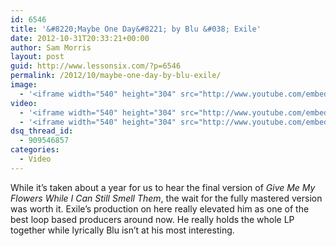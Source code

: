 ```yaml
---
id: 6546
title: '&#8220;Maybe One Day&#8221; by Blu &#038; Exile'
date: 2012-10-31T20:33:21+00:00
author: Sam Morris
layout: post
guid: http://www.lessonsix.com/?p=6546
permalink: /2012/10/maybe-one-day-by-blu-exile/
image:
  - '<iframe width="540" height="304" src="http://www.youtube.com/embed/2uLjj81rPXI" frameborder="0" allowfullscreen></iframe>'
video:
  - '<iframe width="540" height="304" src="http://www.youtube.com/embed/2uLjj81rPXI" frameborder="0" allowfullscreen></iframe>'
  - '<iframe width="540" height="304" src="http://www.youtube.com/embed/2uLjj81rPXI" frameborder="0" allowfullscreen></iframe>'
dsq_thread_id:
  - 909546857
categories:
  - Video
---
```

While it&#8217;s taken about a year for us to hear the final version of _Give Me My Flowers While I Can Still Smell Them_, the wait for the fully mastered version was worth it. Exile&#8217;s production on here really elevated him as one of the best loop based producers around now. He really holds the whole LP together while lyrically Blu isn&#8217;t at his most interesting.